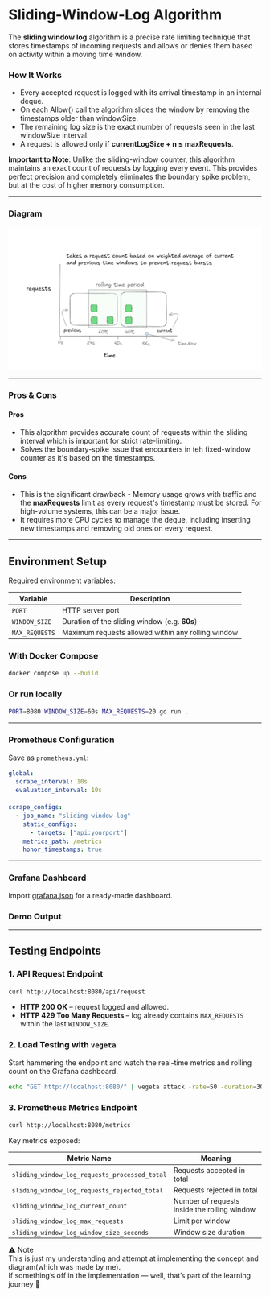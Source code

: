 # Sliding-Window-Log Algorithm

The **sliding window log** algorithm is a precise rate limiting technique that stores timestamps of incoming requests and allows or denies them based on activity within a moving time window.

### How It Works

- Every accepted request is logged with its arrival timestamp in an internal deque.
- On each Allow() call the algorithm slides the window by removing the timestamps older than windowSize.
- The remaining log size is the exact number of requests seen in the last windowSize interval.
- A request is allowed only if **currentLogSize + n ≤ maxRequests**.

**Important to Note**: Unlike the sliding-window counter, this algorithm maintains an exact count of requests by logging every event. This provides perfect precision and completely eliminates the boundary spike problem, but at the cost of higher memory consumption.

---
### Diagram
![Sliding Window Log Diagram](./images/SlidingWindowLog.png)

---

### Pros & Cons

#### Pros

- This algorithm provides accurate count of requests within the sliding interval which is important for strict rate-limiting.
- Solves the boundary-spike issue that encounters in teh fixed-window counter as it's based on the timestamps.

#### Cons

- This is the significant drawback - Memory usage grows with traffic and the **maxRequests** limit as every request's timestamp must be stored. For high-volume systems, this can be a major issue.
- It requires more CPU cycles to manage the deque, including inserting new timestamps and removing old ones on every request.


---

## Environment Setup

Required environment variables:

| Variable       | Description                                            |
| -------------- | ------------------------------------------------------ |
| `PORT`         | HTTP server port                                       |
| `WINDOW_SIZE`  | Duration of the sliding window (e.g. **60s**)      |
| `MAX_REQUESTS` | Maximum requests allowed within any rolling window |

### With Docker Compose

```bash
docker compose up --build
```

### Or run locally

```bash
PORT=8080 WINDOW_SIZE=60s MAX_REQUESTS=20 go run .
```

---

### Prometheus Configuration

Save as `prometheus.yml`:

```yaml
global:
  scrape_interval: 10s
  evaluation_interval: 10s

scrape_configs:
  - job_name: "sliding-window-log"
    static_configs:
      - targets: ["api:yourport"]
    metrics_path: /metrics
    honor_timestamps: true
```

---

### Grafana Dashboard

Import [grafana.json](https://www.google.com/search?q=./grafana.json) for a ready-made dashboard.

### Demo Output



---

## Testing Endpoints

### 1\. API Request Endpoint

```bash
curl http://localhost:8080/api/request
```

- **HTTP 200 OK** – request logged and allowed.
- **HTTP 429 Too Many Requests** – log already contains `MAX_REQUESTS` within the last `WINDOW_SIZE`.

### 2\. Load Testing with `vegeta`

Start hammering the endpoint and watch the real-time metrics and rolling count on the Grafana dashboard.

```bash
echo "GET http://localhost:8080/" | vegeta attack -rate=50 -duration=30s | vegeta report
```

### 3\. Prometheus Metrics Endpoint

```bash
curl http://localhost:8080/metrics
```

Key metrics exposed:

| Metric Name                                   | Meaning                                      |
| --------------------------------------------- | -------------------------------------------- |
| `sliding_window_log_requests_processed_total` | Requests accepted in total                   |
| `sliding_window_log_requests_rejected_total`  | Requests rejected in total                   |
| `sliding_window_log_current_count`            | Number of requests inside the rolling window |
| `sliding_window_log_max_requests`             | Limit per window                             |
| `sliding_window_log_window_size_seconds`      | Window size duration                         |

⚠️ Note  
This is just my understanding and attempt at implementing the concept and diagram(which was made by me).  
If something’s off in the implementation — well, that’s part of the learning journey 🚀
